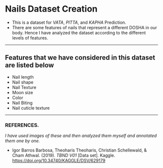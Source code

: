 # Nails Dataset Creation

- This is a dataset for *VATA*, *PITTA*, and *KAPHA* Prediction.
- There are some features of nails that represent a different DOSHA in our body. Hence I have analyzed the dataset according to the different levels of features.
----
## Features that we have considered in this dataset are listed below 

- Nail length
- Nail shape
- Nail Texture
- Moon size
- Color
- Nail Biting
- Nail cuticle texture

----
### REFERENCES.
*I have used images of these and then analyzed them myself and annotated them one by one.* 

- Igor Barros Barbosa, Theoharis Theoharis, Christian Schellewald, &amp; Cham Athwal. (2019). <i>TBND V01</i> [Data set]. Kaggle. https://doi.org/10.34740/KAGGLE/DSV/629179

